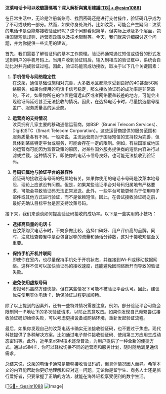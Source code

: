 **汶萊电话卡可以收驗證碼嗎？深入解析與實用建議[[TG💪+ @esim1088](https://t.me/s/esim1088)]**

在日常生活中，无论是注册新账号、找回密码还是进行支付操作，验证码几乎成为了不可或缺的一部分。然而，如果你身处海外，比如汶萊，可能会产生疑问：汶萊的电话卡是否能够接收验证码呢？这个问题看似简单，但实际上涉及多个层面，包括国际短信规则、运营商政策以及技术限制等。今天，我们就来详细探讨这个问题，并为你提供一些实用的建议。

首先，我们需要了解验证码的基本工作原理。验证码通常通过短信或语音的形式发送到用户的手机号码上。当用户收到验证码后，输入到相应的验证框中，系统会自动比对并完成验证过程。因此，验证码能否成功接收，取决于以下几个关键因素：

1. **手机信号与网络稳定性**  
   在汶萊，通信基础设施相对完善，大多数地区都能享受到良好的4G甚至5G网络服务。如果你使用的电话卡信号稳定，那么接收验证码的成功率是非常高的。不过，如果你所在的位置是偏远山区或者网络覆盖较差的地方，可能会出现验证码延迟甚至无法接收的情况。因此，在选择电话卡时，尽量挑选信号覆盖广、服务质量高的运营商。

2. **运营商的支持情况**  
 汶萊拥有几家主要的移动通信运营商，如BSP（Brunei Telecom Services）、Digi和STC（Smart Telecom Corporation）。这些运营商提供的服务范围和服务质量各有不同。一般来说，主流运营商对于国际短信的支持较为完善，但具体到某些特定平台或服务，可能会存在一定的限制。例如，有些国家或地区的运营商可能因为监管政策的原因，对某些国外服务提供商的短信内容进行过滤或拦截。这种情况下，即使你的电话卡信号良好，也可能无法接收到验证码。

3. **号码归属地与验证平台的兼容性**  
 验证码的接收还与号码的归属地有关。如果你使用的电话卡号码是汶萊本地号段，理论上应该没有问题。但是，如果某些验证平台对号码归属地有严格要求，可能会导致验证码无法正常发送。此外，一些平台可能更倾向于使用电子邮件或其他方式进行验证，而不是依赖短信。因此，在尝试接收验证码之前，最好先确认目标平台是否支持汶萊号码。

接下来，我们来谈谈如何提高验证码接收的成功率。以下是一些实用的小技巧：

- **选择高质量的电话卡**  
  在汶萊购买电话卡时，不妨多做比较，选择口碑好、用户评价高的品牌。同时，注意检查套餐中是否包含足够的流量和通话分钟数，这对于接收短信至关重要。
  
- **保持手机开机并联网**  
 即使你在室内，也尽量保持手机处于开机状态，并连接到Wi-Fi或移动数据网络。这样不仅可以加快验证码的接收速度，还能避免因网络断开而导致的验证失败。

- **避免使用虚拟号码**  
 虚拟号码虽然方便快捷，但在某些情况下可能不被验证平台认可。因此，建议优先使用实体电话卡，确保验证过程更加顺畅。

除了以上提到的因素外，还有一些特殊情况需要注意。例如，部分验证平台可能会限制同一IP地址下的多次验证请求，以防止恶意攻击。如果你发现自己频繁尝试接收验证码却始终失败，可以考虑更换设备或网络环境，重新发起验证流程。

最后，如果你发现自己的汶萊电话卡确实无法接收验证码，也不要过于焦虑。现代科技提供了多种解决方案，比如通过电子邮件接收验证码、使用第三方应用生成动态密码等。此外，近年来eSIM技术逐渐普及，为用户提供了一种全新的便捷方式。通过eSIM卡，你可以轻松切换不同的运营商和服务计划，随时随地满足通信需求。

总结来说，汶萊的电话卡通常是能够接收验证码的，但具体情况因人而异。希望本文的内容能帮助你更好地理解和应对这一问题。无论你是留学生、商务人士还是旅行爱好者，只要掌握了正确的方法，就能在海外轻松享受便利的数字生活。

[[TG💪+ @esim1088](https://t.me/s/esim1088) ![Image](https://i.postimg.cc/4NQfJmqS/Snipaste-2025-05-13-00-14-12.png)]